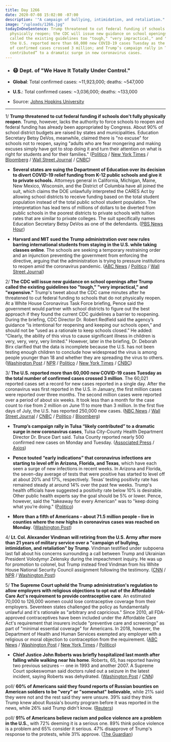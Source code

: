 ```yaml
---
title: Day 1266
date: 2020-07-08 15:02:00 -07:00
description: '"A campaign of bullying, intimidation, and retaliation."'
image: "/uploads/1266.jpg"
todayInOneSentence: Trump threatened to cut federal funding if schools don't fully
  physically reopen; the CDC will issue new guidance on school openings after Trump
  called the existing guidelines too "tough," "very impractical," and "expensive";
  the U.S. reported more than 60,000 new COVID-19 cases Tuesday as the total number
  of confirmed cases crossed 3 million; and Trump’s campaign rally in Tulsa “likely
  contributed” to a dramatic surge in new coronavirus cases.
---
```


* ### 😷 Dept. of "We Have It Totally Under Control."

* **Global**: Total confirmed cases: \~11,923,000; deaths: \~547,000

* **U.S.**: Total confirmed cases: \~3,036,000; deaths: \~133,000

* Source: [Johns Hopkins University](https://coronavirus.jhu.edu/map.html)

---

1/ **Trump threatened to cut federal funding if schools don't fully physically reopen**. Trump, however, lacks the authority to force schools to reopen and federal funding has already been appropriated by Congress. About 90% of school district budgets are raised by states and municipalities. Education Secretary Betsy DeVos, meanwhile, claimed there is "no excuse" for schools not to reopen, saying "adults who are fear mongering and making excuses simply have got to stop doing it and turn their attention on what is right for students and for their families." ([Politico](https://www.politico.com/news/2020/07/08/trump-schools-reopening-federal-funding-352311) / [New York Times](https://www.nytimes.com/2020/07/08/us/politics/trump-schools-reopening.html) / [Bloomberg](https://www.bloomberg.com/news/articles/2020-07-08/trump-officials-push-for-full-reopening-setting-stage-for-fight?sref=MIBMEEoj) / [Wall Street Journal](https://www.wsj.com/articles/trump-criticizes-cdc-guidelines-for-schools-reopening-11594225571?mod=hp_lead_pos7) / [CNBC](https://www.cnbc.com/2020/07/08/coronavirus-trump-threatens-to-cut-school-funding-slams-cdc-reopening-guidelines.html))

* **Several states are suing the Department of Education over its decision to divert COVID-19 relief funding from K-12 public schools and give it to private schools.** Attorneys general in California, Michigan, Maine, New Mexico, Wisconsin, and the District of Columbia have all joined the suit, which claims the DOE unlawfully interpreted the CARES Act by allowing school districts to receive funding based on the total student population instead of the total public school student population. The interpretation has lead tens of millions of dollars to be diverted from public schools in the poorest districts to private schools with tuition rates that are similar to private colleges. The suit specifically names Education Secretary Betsy DeVos as one of the defendants. ([PBS News Hour](https://www.pbs.org/newshour/education/states-sue-u-s-department-over-virus-relief-funds-for-schools))

* **Harvard and MIT sued the Trump administration over new rules barring international students from staying in the U.S. while taking classes online**. The schools are seeking a temporary restraining order and an injunction preventing the government from enforcing the directive, arguing that the administration is trying to pressure institutions to reopen amid the coronavirus pandemic. ([ABC News](https://abcnews.go.com/Politics/harvard-mit-sue-trump-administration-international-student-visas/story?id=71637154) / [Politico](https://www.politico.com/news/2020/07/08/harvard-mit-visa-rule-international-students-352448) / [Wall Street Journal](https://www.wsj.com/articles/harvard-mit-sue-trump-administration-over-international-student-policy-11594214579?mod=hp_lead_pos4))

2/ **The CDC will issue new guidance on school openings after Trump called the existing guidelines too "tough," "very impractical," and "expensive."** Trump's tweet about the CDC came minutes after he threatened to cut federal funding to schools that do not physically reopen. At a White House Coronavirus Task Force briefing, Pence said the government would partner with school districts to figure out the best approach if they found the current CDC guidelines a barrier to reopening. During the briefing, CDC Director Dr. Robert Redfield said the agency’s guidance “is intentional for reopening and keeping our schools open,” and should not be “used as a rationale to keep schools closed.” He added: “Clearly, the ability of this virus to cause significant illness in children is very, very, very, very limited." However, later in the briefing, Dr. Deborah Birx clarified that the data is incomplete because the U.S. has not been testing enough children to conclude how widespread the virus is among people younger than 18 and whether they are spreading the virus to others. ([Washington Post](https://www.washingtonpost.com/politics/trump-administration-officials-downplay-guidance-from-health-experts-as-they-push-to-reopen-schools/2020/07/08/236a6c5e-c13b-11ea-b178-bb7b05b94af1_story.html) / [NPR](https://www.npr.org/2020/07/08/888898194/trump-blasts-expensive-cdc-guidelines-for-reopening-schools) / [Politico](https://www.politico.com/news/2020/07/08/trump-white-house-reopening-schools-352236) / [New York Times](https://www.nytimes.com/2020/07/08/world/coronavirus-updates.html#link-5d360a96) / [CNBC](https://www.cnbc.com/2020/07/08/cdc-director-says-theres-no-data-children-drive-coronavirus-spread-but-the-us-isnt-testing-many-kids.html))

3/ **The U.S. reported more than 60,000 new COVID-19 cases Tuesday as the total number of confirmed cases crossed 3 million**. The 60,021 reported cases set a record for new cases reported in a single day. After the coronavirus was first reported in the U.S. in January, the first million cases were reported over three months. The second million cases were reported over a period of about six weeks. It took less than a month for the case count to rise from 2 million on June 11 to more than 3 million. In the first five days of July, the U.S. has reported 250,000 new cases. ([NBC News](https://www.nbcnews.com/news/us-news/u-s-has-seen-more-3-million-coronavirus-cases-n1233129) / [Wall Street Journal](https://www.wsj.com/articles/new-coronavirus-cases-hit-daily-record-in-u-s-with-60-000-11594198110?mod=hp_lead_pos6) / [CNBC](https://www.cnbc.com/2020/07/08/us-reports-record-single-day-spike-of-60000-new-coronavirus-cases.html) / [Politico](https://www.politico.com/news/2020/07/08/us-coronavirus-cases-pass-3-million-352578) / [Bloomberg](https://www.bloomberg.com/news/articles/2020-07-07/brazil-president-infected-u-s-starts-who-exit-virus-update?srnd=premium&sref=MIBMEEoj))

* **Trump’s campaign rally in Tulsa “likely contributed” to a dramatic surge in new coronavirus cases**, Tulsa City-County Health Department Director Dr. Bruce Dart said. Tulsa County reported nearly 500 confirmed new cases on Monday and Tuesday. ([Associated Press](https://apnews.com/ad96548245e186382225818d8dc416eb) / [Axios](https://www.axios.com/tulsa-trump-rally-coronavirus-bdbd82e6-7e2f-41a0-bb62-183862af68aa.html))

* **Pence touted “early indications” that coronavirus infections are starting to level off in Arizona, Florida, and Texas**, which have each seen a surge of new infections in recent weeks. In Arizona and Florida, the seven-day average of tests that were positive has started to level off at about 20% and 17%, respectively. Texas’ testing positivity rate has remained steady at around 14% over the past few weeks. Trump's health officials have suggested a positivity rate below 10% is desirable. Other public health experts say the goal should be 5% or lower. Pence, however, said the "takeaway for every American" was to "keep doing what you’re doing." ([Politico](https://www.politico.com/news/2020/07/08/pence-coronavirus-progress-352928))

* **More than a fifth of Americans – about 71.5 million people – live in counties where the new highs in coronavirus cases was reached on Monday**. ([Washington Post](https://www.washingtonpost.com/politics/2020/07/08/more-than-fifth-americans-live-counties-with-new-highs-coronavirus-cases/))

4/ **Lt. Col. Alexander Vindman will retiring from the U.S. Army after more than 21 years of military service over a "campaign of bullying, intimidation, and retaliation" by Trump**. Vindman testified under subpoena last fall about his concerns surrounding a call between Trump and Ukrainian President Volodymyr Zelensky during the impeachment inquiry. He was up for promotion to colonel, but Trump instead fired Vindman from his White House National Security Council assignment following the testimony. ([CNN](https://www.cnn.com/2020/07/08/politics/vindman-retiring-alleged-white-house-retaliation/index.html) / [NPR](https://www.npr.org/2020/07/08/888933684/lt-col-vindman-witness-in-trump-impeachment-is-retiring-from-military) / [Washington Post](https://www.washingtonpost.com/national-security/lt-col-alexander-vindman-retires-citing-campaign-of-bullying-intimidation-and-retaliation-by-trump/2020/07/08/934bc6ba-c12e-11ea-864a-0dd31b9d6917_story.html))

5/ **The Supreme Court upheld the Trump administration's regulation to allow employers with religious objections to opt out of the Affordable Care Act's requirement to provide contraceptive care**. An estimated 70,000 to 126,000 women could lose contraceptive coverage from their employers. Seventeen states challenged the policy as fundamentally unlawful and it's rationale as "arbitrary and capricious." Since 2010, all FDA-approved contraceptives have been included under the Affordable Care Act's requirement that insurers include "preventive care and screenings" as part of "minimal essential coverage" for Americans. In 2018, however, the Department of Health and Human Services exempted any employer with a religious or moral objection to contraception from the requirement. ([ABC News](https://abcnews.go.com/Politics/scotus-rules-religious-groups-exempt-obamacare-mandate-contraception/story?id=71254754) / [Washington Post](https://www.washingtonpost.com/politics/courts_law/supreme-court-obamacare-birth-control-mandate/2020/07/08/0b38a352-c123-11ea-b4f6-cb39cd8940fb_story.html) / [New York Times](https://www.nytimes.com/2020/07/08/us/supreme-court-birth-control-obamacare.html) / [Politico](https://www.politico.com/news/2020/07/08/supreme-court-upholds-trumps-limits-on-birth-control-coverage-352385))

* **Chief Justice John Roberts was briefly hospitalized last month after falling while walking near his home**. Roberts, 65, has reported having two previous seizures -- one in 1993 and another 2007. A Supreme Court spokeswoman said doctors ruled out a seizure in the latest incident, saying Roberts was dehydrated. ([Washington Post](https://www.washingtonpost.com/politics/courts_law/john-roberts-hospitalized-supreme-court/2020/07/07/6bc230ae-c0a0-11ea-b4f6-cb39cd8940fb_story.html) / [CNN](https://www.cnn.com/2020/07/07/politics/john-roberts-hospitalized-after-fall-in-june/index.html))

poll/ **60% of Americans said they found reports of Russian bounties on American soldiers to be "very" or "somewhat" believable**, while 21% said they were not and the rest said they were unsure. 39% said they think Trump knew about Russia's bounty program before it was reported in the news, while 26% said Trump didn't know. ([Reuters](https://uk.reuters.com/article/uk-usa-election-poll/most-americans-believe-russia-targeted-u-s-soldiers-want-sanctions-in-response-reuters-ipsos-poll-idUKKBN2491FE?utm_source=reddit.com))

poll/ **91% of Americans believe racism and police violence are a problem in the U.S.**, with 72% deeming it is a serious one. 89% think police violence is a problem and 65% consider it serious. 47% disapprove of Trump's response to the protests, while 31% approve. ([The Guardian](https://www.theguardian.com/us-news/2020/jul/08/americans-racism-police-brutality-problems-poll))
